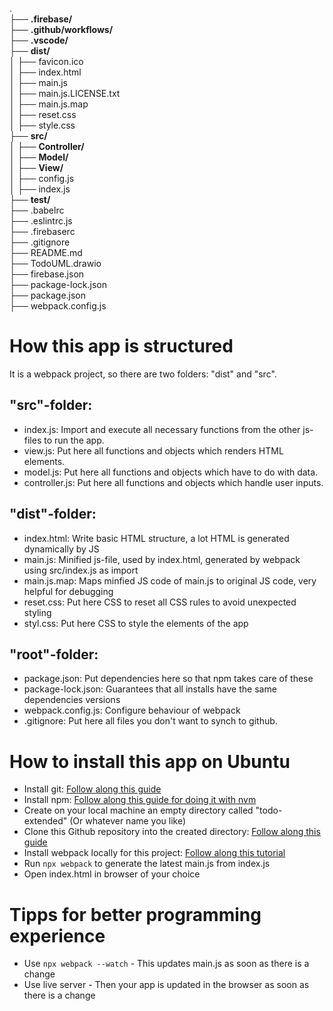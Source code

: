 .  
├── **.firebase/**  
├── **.github/workflows/**  
├── **.vscode/**  
├── **dist/**  
│     ├── favicon.ico  
│     ├── index.html  
│     ├── main.js  
│     ├── main.js.LICENSE.txt  
│     ├── main.js.map  
│     ├── reset.css  
│     ├── style.css  
├── **src/**  
│   ├── **Controller/**  
│   ├── **Model/**  
│   ├── **View/**  
│   ├── config.js  
│   ├── index.js  
├── **test/**  
├── .babelrc  
├── .eslintrc.js  
├── .firebaserc  
├── .gitignore  
├── README.md  
├── TodoUML.drawio  
├── firebase.json  
├── package-lock.json  
├── package.json  
├── webpack.config.js  


# How this app is structured

It is a webpack project, so there are two folders: "dist" and "src".

## "src"-folder:  

- index.js:       Import and execute all necessary functions from the other js-files to run the app. 
- view.js:        Put here all functions and objects which renders HTML elements.
- model.js:       Put here all functions and objects which have to do with data.
- controller.js:  Put here all functions and objects which handle user inputs.

## "dist"-folder: 

- index.html:     Write basic HTML structure, a lot HTML is generated dynamically by JS
- main.js:        Minified js-file, used by index.html, generated by webpack using src/index.js as import
- main.js.map:    Maps minfied JS code of main.js to original JS code, very helpful for debugging
- reset.css:      Put here CSS to reset all CSS rules to avoid unexpected styling
- styl.css:       Put here CSS to style the elements of the app

## "root"-folder: 

- package.json:   Put dependencies here so that npm takes care of these
- package-lock.json: Guarantees that all installs have the same dependencies versions
- webpack.config.js: Configure behaviour of webpack
- .gitignore:     Put here all files you don't want to synch to github.


# How to install this app on Ubuntu

- Install git: [Follow along this guide](https://github.com/git-guides/install-git)
- Install npm: [Follow along this guide for doing it with nvm](https://github.com/TheOdinProject/curriculum/blob/master/foundations/installations/installing_node.md)
- Create on your local machine an empty directory called "todo-extended" (Or whatever name you like)
- Clone this Github repository into the created directory: [Follow along this guide](https://www.techiedelight.com/clone-a-git-repository-into-specific-folder/)
- Install webpack locally for this project: [Follow along this tutorial](https://webpack.js.org/guides/getting-started/)
- Run `npx webpack` to generate the latest main.js from index.js
- Open index.html in browser of your choice

# Tipps for better programming experience

- Use `npx webpack --watch` - This updates main.js as soon as there is a change
- Use live server - Then your app is updated in the browser as soon as there is a change
